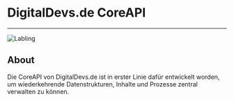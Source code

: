 # DigitalDevs.de CoreAPI

___

![Labling](https://github.com/MerryDev/DigitalDevs-CoreAPI/actions/workflows/manual.yml/badge.svg)

## About

Die CoreAPI von DigitalDevs.de ist in erster Linie dafür entwickelt worden, um wiederkehrende Datenstrukturen,
Inhalte und Prozesse zentral verwalten zu können.


